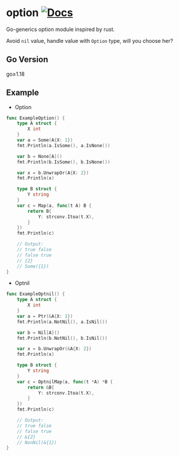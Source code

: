# option [![Docs](https://img.shields.io/badge/Docs-pkg.go.dev-blue.svg?style=flat-square)](https://pkg.go.dev/github.com/henrylee2cn/option)

Go-generics option module inspired by rust.

Avoid `nil` value, handle value with `Option` type, will you choose her?

## Go Version

go≥1.18

## Example

- Option

```go
func ExampleOption() {
	type A struct {
		X int
	}
	var a = Some(A{X: 1})
	fmt.Println(a.IsSome(), a.IsNone())

	var b = None[A]()
	fmt.Println(b.IsSome(), b.IsNone())

	var x = b.UnwrapOr(A{X: 2})
	fmt.Println(x)

	type B struct {
		Y string
	}
	var c = Map(a, func(t A) B {
		return B{
			Y: strconv.Itoa(t.X),
		}
	})
	fmt.Println(c)

	// Output:
	// true false
	// false true
	// {2}
	// Some({1})
}
```

- Optnil

```go
func ExampleOptnil() {
	type A struct {
		X int
	}
	var a = Ptr(&A{X: 1})
	fmt.Println(a.NotNil(), a.IsNil())

	var b = Nil[A]()
	fmt.Println(b.NotNil(), b.IsNil())

	var x = b.UnwrapOr(&A{X: 2})
	fmt.Println(x)

	type B struct {
		Y string
	}
	var c = OptnilMap(a, func(t *A) *B {
		return &B{
			Y: strconv.Itoa(t.X),
		}
	})
	fmt.Println(c)

	// Output:
	// true false
	// false true
	// &{2}
	// NonNil(&{1})
}
```